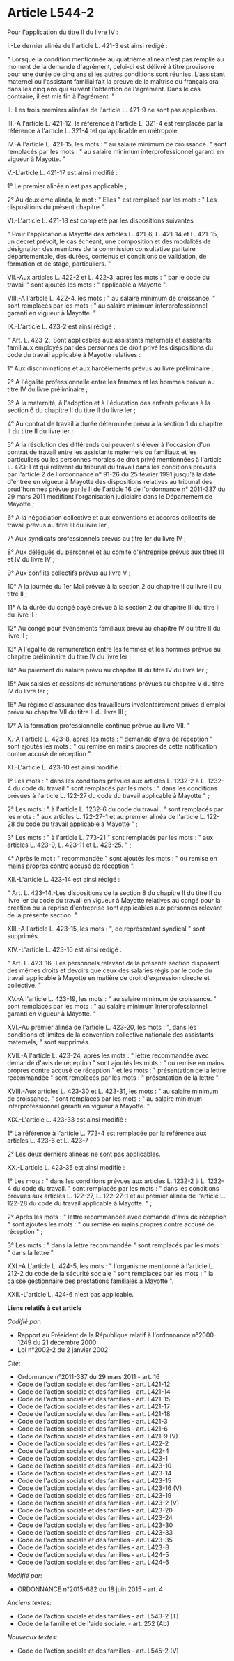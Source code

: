 # Article L544-2

Pour l'application du titre II du livre IV : 

I.-Le dernier alinéa de l'article L. 421-3 est ainsi rédigé : 

" Lorsque la condition mentionnée au quatrième alinéa n'est pas remplie au moment de la demande d'agrément, celui-ci est
délivré à titre provisoire pour une durée de cinq ans si les autres conditions sont réunies. L'assistant maternel ou
l'assistant familial fait la preuve de la maîtrise du français oral dans les cinq ans qui suivent l'obtention de l'agrément.
Dans le cas contraire, il est mis fin à l'agrément. " 

II.-Les trois premiers alinéas de l'article L. 421-9 ne sont pas applicables. 

III.-A l'article L. 421-12, la référence à l'article L. 321-4 est remplacée par la référence à l'article L. 321-4 tel
qu'applicable en métropole. 

IV.-A l'article L. 421-15, les mots : " au salaire minimum de croissance. " sont remplacés par les mots : " au salaire
minimum interprofessionnel garanti en vigueur à Mayotte. " 

V.-L'article L. 421-17 est ainsi modifié : 

1° Le premier alinéa n'est pas applicable ; 

2° Au deuxième alinéa, le mot : " Elles " est remplacé par les mots : " Les dispositions du présent chapitre ". 

VI.-L'article L. 421-18 est complété par les dispositions suivantes : 

" Pour l'application à Mayotte des articles L. 421-6, L. 421-14 et L. 421-15, un décret prévoit, le cas échéant, une
composition et des modalités de désignation des membres de la commission consultative paritaire départementale, des durées,
contenus et conditions de validation, de formation et de stage, particuliers. " 

VII.-Aux articles L. 422-2 et L. 422-3, après les mots : " par le code du travail " sont ajoutés les mots : " applicable à
Mayotte ". 

VIII.-A l'article L. 422-4, les mots : " au salaire minimum de croissance. " sont remplacés par les mots : " au salaire
minimum interprofessionnel garanti en vigueur à Mayotte. " 

IX.-L'article L. 423-2 est ainsi rédigé : 

" Art. L. 423-2.-Sont applicables aux assistants maternels et assistants familiaux employés par des personnes de droit privé
les dispositions du code du travail applicable à Mayotte relatives : 

1° Aux discriminations et aux harcèlements prévus au livre préliminaire ; 

2° A l'égalité professionnelle entre les femmes et les hommes prévue au titre IV du livre préliminaire ; 

3° A la maternité, à l'adoption et à l'éducation des enfants prévues à la section 6 du chapitre II du titre II du livre
Ier ; 

4° Au contrat de travail à durée déterminée prévu à la section 1 du chapitre II du titre II du livre Ier ; 

5° A la résolution des différends qui peuvent s'élever à l'occasion d'un contrat de travail entre les assistants maternels ou
familiaux et les particuliers ou les personnes morales de droit privé mentionnées à l'article L. 423-1 et qui relèvent du
tribunal du travail dans les conditions prévues par l'article 2 de l'ordonnance n° 91-26 du 25 février 1991 jusqu'à la date
d'entrée en vigueur à Mayotte des dispositions relatives au tribunal des prud'hommes prévue par le II de l'article 16 de
l'ordonnance n° 2011-337 du 29 mars 2011 modifiant l'organisation judiciaire dans le Département de Mayotte ; 

6° A la négociation collective et aux conventions et accords collectifs de travail prévus au titre III du livre Ier ; 

7° Aux syndicats professionnels prévus au titre Ier du livre IV ; 

8° Aux délégués du personnel et au comité d'entreprise prévus aux titres III et IV du livre IV ; 

9° Aux conflits collectifs prévus au livre V ; 

10° A la journée du 1er Mai prévue à la section 2 du chapitre II du livre II du titre II ; 

11° A la durée du congé payé prévue à la section 2 du chapitre III du titre II du livre II ; 

12° Au congé pour événements familiaux prévu au chapitre IV du titre II du livre II ; 

13° A l'égalité de rémunération entre les femmes et les hommes prévue au chapitre préliminaire du titre IV du livre Ier ; 

14° Au paiement du salaire prévu au chapitre III du titre IV du livre Ier ; 

15° Aux saisies et cessions de rémunérations prévues au chapitre V du titre IV du livre Ier ; 

16° Au régime d'assurance des travailleurs involontairement privés d'emploi prévu au chapitre VII du titre II du livre III ; 

17° A la formation professionnelle continue prévue au livre VII. " 

X.-A l'article L. 423-8, après les mots : " demande d'avis de réception " sont ajoutés les mots : " ou remise en mains
propres de cette notification contre accusé de réception ". 

XI.-L'article L. 423-10 est ainsi modifié : 

1° Les mots : " dans les conditions prévues aux articles L. 1232-2 à L. 1232-4 du code du travail " sont remplacés par les
mots : " dans les conditions prévues à l'article L. 122-27 du code du travail applicable à Mayotte " ; 

2° Les mots : " à l'article L. 1232-6 du code du travail. " sont remplacés par les mots : " aux articles L. 122-27-1 et au
premier alinéa de l'article L. 122-28 du code du travail applicable à Mayotte " ; 

3° Les mots : " à l'article L. 773-21 " sont remplacés par les mots : " aux articles L. 423-9, L. 423-11 et L. 423-25. " ; 

4° Après le mot : " recommandée " sont ajoutés les mots : " ou remise en mains propres contre accusé de réception ". 

XII.-L'article L. 423-14 est ainsi rédigé : 

" Art. L. 423-14.-Les dispositions de la section 8 du chapitre II du titre II du livre Ier du code du travail en vigueur à
Mayotte relatives au congé pour la création ou la reprise d'entreprise sont applicables aux personnes relevant de la présente
section. " 

XIII.-A l'article L. 423-15, les mots : ", de représentant syndical " sont supprimés. 

XIV.-L'article L. 423-16 est ainsi rédigé : 

" Art. L. 423-16.-Les personnels relevant de la présente section disposent des mêmes droits et devoirs que ceux des salariés
régis par le code du travail applicable à Mayotte en matière de droit d'expression directe et collective. " 

XV.-A l'article L. 423-19, les mots : " au salaire minimum de croissance. " sont remplacés par les mots : " au salaire
minimum interprofessionnel garanti en vigueur à Mayotte. " 

XVI.-Au premier alinéa de l'article L. 423-20, les mots : ", dans les conditions et limites de la convention collective
nationale des assistants maternels, " sont supprimés. 

XVII.-A l'article L. 423-24, après les mots : " lettre recommandée avec demande d'avis de réception " sont ajoutés les mots :
" ou remise en mains propres contre accusé de réception " et les mots : " présentation de la lettre recommandée " sont
remplacés par les mots : " présentation de la lettre ". 

XVIII.-Aux articles L. 423-30 et L. 423-31, les mots : " au salaire minimum de croissance. " sont remplacés par les mots : "
au salaire minimum interprofessionnel garanti en vigueur à Mayotte. " 

XIX.-L'article L. 423-33 est ainsi modifié : 

1° La référence à l'article L. 773-4 est remplacée par la référence aux articles L. 423-6 et L. 423-7 ; 

2° Les deux derniers alinéas ne sont pas applicables. 

XX.-L'article L. 423-35 est ainsi modifié : 

1° Les mots : " dans les conditions prévues aux articles L. 1232-2 à L. 1232-4 du code du travail. " sont remplacés par les
mots : " dans les conditions prévues aux articles L. 122-27, L. 122-27-1 et au premier alinéa de l'article L. 122-28 du code
du travail applicable à Mayotte. " ; 

2° Après les mots : " lettre recommandée avec demande d'avis de réception " sont ajoutés les mots : " ou remise en mains
propres contre accusé de réception " ; 

3° Les mots : " dans la lettre recommandée " sont remplacés par les mots : " dans la lettre ". 

XXI.-A L'article L. 424-5, les mots : " l'organisme mentionné à l'article L. 212-2 du code de la sécurité sociale " sont
remplacés par les mots : " la caisse gestionnaire des prestations familiales à Mayotte ". 

XXII.-L'article L. 424-6 n'est pas applicable.

**Liens relatifs à cet article**

_Codifié par_:

  - Rapport au Président de la République relatif à l'ordonnance n°2000-1249 du 21 décembre 2000
  - Loi n°2002-2 du 2 janvier 2002

_Cite_:

  - Ordonnance n°2011-337 du 29 mars 2011 - art. 16
  - Code de l'action sociale et des familles - art. L421-12
  - Code de l'action sociale et des familles - art. L421-14
  - Code de l'action sociale et des familles - art. L421-15
  - Code de l'action sociale et des familles - art. L421-17
  - Code de l'action sociale et des familles - art. L421-18
  - Code de l'action sociale et des familles - art. L421-3
  - Code de l'action sociale et des familles - art. L421-6
  - Code de l'action sociale et des familles - art. L421-9 (V)
  - Code de l'action sociale et des familles - art. L422-2
  - Code de l'action sociale et des familles - art. L422-4
  - Code de l'action sociale et des familles - art. L423-1
  - Code de l'action sociale et des familles - art. L423-10
  - Code de l'action sociale et des familles - art. L423-14
  - Code de l'action sociale et des familles - art. L423-15
  - Code de l'action sociale et des familles - art. L423-16 (V)
  - Code de l'action sociale et des familles - art. L423-19
  - Code de l'action sociale et des familles - art. L423-2 (V)
  - Code de l'action sociale et des familles - art. L423-20
  - Code de l'action sociale et des familles - art. L423-24
  - Code de l'action sociale et des familles - art. L423-30
  - Code de l'action sociale et des familles - art. L423-33
  - Code de l'action sociale et des familles - art. L423-35
  - Code de l'action sociale et des familles - art. L423-8
  - Code de l'action sociale et des familles - art. L424-5
  - Code de l'action sociale et des familles - art. L424-6

_Modifié par_:

  - ORDONNANCE n°2015-682 du 18 juin 2015 - art. 4

_Anciens textes_:

  - Code de l'action sociale et des familles - art. L543-2 (T)
  - Code de la famille et de l'aide sociale. - art. 252 (Ab)

_Nouveaux textes_:

  - Code de l'action sociale et des familles - art. L545-2 (V)
